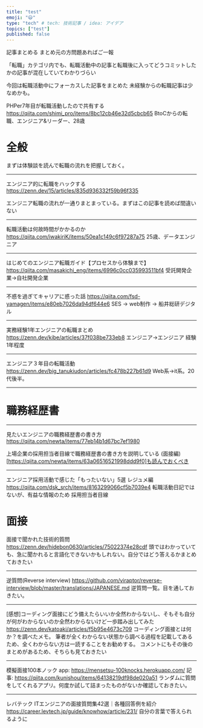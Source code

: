 ```yaml
---
title: "test"
emoji: "😃"
type: "tech" # tech: 技術記事 / idea: アイデア
topics: ["test"]
published: false
---
```


記事まとめる
まとめ元の方問題あればご一報

「転職」カテゴリ内でも、転職活動中の記事と転職後に入ってどうコミットしたかの記事が混在していてわかりづらい

今回は転職活動中にフォーカスした記事をまとめた
未経験からの転職記事は少なめかも。


PHPer7年目が転職活動したので共有する
https://qiita.com/shimi_pro/items/8bc12cb46e32d5cbcb65
BtoCからの転職、エンジニア&リーダー、28歳



# 全般

まずは体験談を読んで転職の流れを把握しておく。

---
エンジニア的に転職をハックする
https://zenn.dev/15/articles/835d936332f59b96f335

エンジニア転職の流れが一通りまとまっている。まずはこの記事を読めば間違いない


---

転職活動は何故時間がかかるのか
https://qiita.com/iwakiriK/items/50ea1c149c6f97287a75
25歳、データエンジニア

---

はじめてのエンジニア転職ガイド【プロセスから体験まで】
https://qiita.com/masakichi_eng/items/6996c0cc035993511bf4
受託開発企業→自社開発企業

---

不惑を過ぎてキャリアに惑った話
https://qiita.com/fsd-yamagen/items/e80eb7026da94df644e6
SES → web制作 → 船井総研デジタル


---

実務経験1年エンジニアの転職まとめ
https://zenn.dev/kibe/articles/37f038be733eb8
エンジニア→エンジニア 経験1年程度

---

エンジニア３年目の転職活動
https://zenn.dev/big_tanukiudon/articles/fc478b227b61d9
Web系→it系。20代後半。

---

# 職務経歴書

---

見たいエンジニアの職務経歴書の書き方
https://qiita.com/newta/items/77eb14b1d67bc7ef1980

上場企業の採用担当者目線で職務経歴書の書き方を説明している
(面接編)[https://qiita.com/newta/items/63a06516521998ddd9f0]も読んでおくべき

---


エンジニア採用活動で感じた「もったいない」5選 レジュメ編
https://qiita.com/dsk_srch/items/8163299066cf5b7039e4
転職活動日記ではないが、有益な情報のため
採用担当者目線


# 面接


面接で聞かれた技術的質問
https://zenn.dev/hidebon0630/articles/75022374e28cdf
頭ではわかっていても、急に聞かれると言語化できないかもしれない。自分ではどう答えるかまとめておきたい

---

逆質問(Reverse interview)
https://github.com/viraptor/reverse-interview/blob/master/translations/JAPANESE.md
逆質問一覧。目を通しておきたい。

---

[感想]コーディング面接にどう備えたらいいか全然わからないし、そもそも自分が何がわからないのか全然わからないけど一歩踏み出してみた
https://zenn.dev/katoaki/articles/f5b95e4673c709
コーディング面接とは何か？を調べたメモ。
筆者が全くわからない状態から調べる過程を記載してあるため、全くわからない方は一読することをお勧めする。
コメントにもその後のまとめがあるため、そちらも見ておきたい

---

模擬面接100本ノック
app: https://mensetsu-100knocks.herokuapp.com/
記事: https://qiita.com/kunishou/items/64138219df98de020a51
ランダムに質問をしてくれるアプリ。何度か試して詰まったものがないか確認しておきたい。

---

レバテック ITエンジニアの面接質問集42選｜各種回答例を紹介
https://career.levtech.jp/guide/knowhow/article/231/
自分の言葉で答えられるように